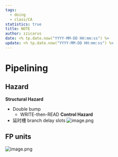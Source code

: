 ```yaml
---
tags:
  - doing
  - class/CA
statistics: true
title: NOTE
author: zzicarus
date: <% tp.date.now("YYYY-MM-DD HH:mm:ss") %>
update: <% tp.date.now("YYYY-MM-DD HH:mm:ss") %>
---
```


# Pipelining 

## Hazard

**Structural Hazard**
- Double bump 
	- WRITE-then-READ
**Control Hazard**
- 延时槽 branch delay slots
![image.png](https://zzh-pic-for-self.oss-cn-hangzhou.aliyuncs.com/img/202409241534052.png)

## FP units

![image.png](https://zzh-pic-for-self.oss-cn-hangzhou.aliyuncs.com/img/202409241540466.png)
